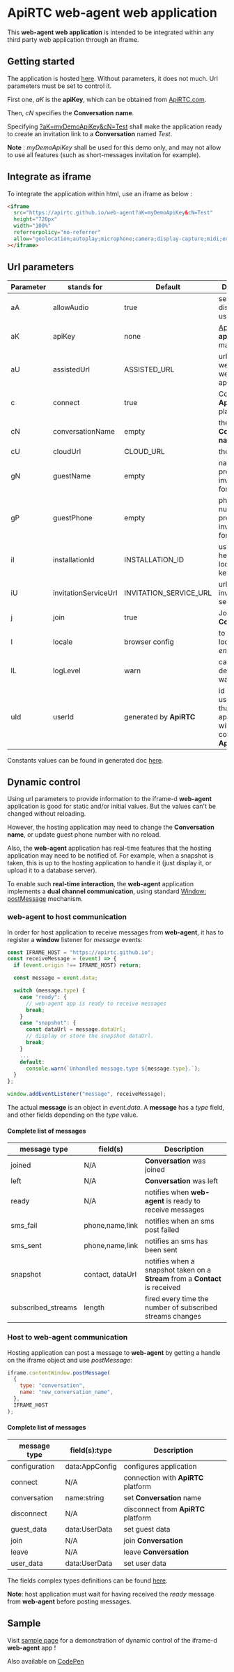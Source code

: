 # ApiRTC web-agent web application

This **web-agent web application** is intended to be integrated within any third party web application through an iframe.

## Getting started

The application is hosted [here](https://apirtc.github.io/web-agent/). Without parameters, it does not much. Url parameters must be set to control it.

First one, _aK_ is the **apiKey**, which can be obtained from [ApiRTC.com](https://apirtc.com).

Then, _cN_ specifies the **Conversation** **name**.

Specifying [?aK=myDemoApiKey&cN=Test](https://apirtc.github.io/web-agent?aK=myDemoApiKey&cN=Test) shall make the application ready to create an invitation link to a **Conversation** named _Test_.

**Note** : _myDemoApiKey_ shall be used for this demo only, and may not allow to use all features (such as short-messages invitation for example).

## Integrate as iframe

To integrate the application within html, use an iframe as below :

```html
<iframe
  src="https://apirtc.github.io/web-agent?aK=myDemoApiKey&cN=Test"
  height="720px"
  width="100%"
  referrerpolicy="no-referrer"
  allow="geolocation;autoplay;microphone;camera;display-capture;midi;encrypted-media;clipboard-write;"
></iframe>
```

## Url parameters

| Parameter | stands for           | Default                 | Description                                                                   |
| --------- | -------------------- | ----------------------- | ----------------------------------------------------------------------------- |
| aA        | allowAudio           | true                    | set to false to disable audio usage                                           |
| aK        | apiKey               | none                    | [ApiRTC](https://apirtc.com) **apiKey**, mandatory                            |
| aU        | assistedUrl          | ASSISTED_URL            | url of the web-assisted web application                                       |
| c         | connect              | true                    | Connect with **ApiRTC** platform                                              |
| cN        | conversationName     | empty                   | the **ApiRTC** **Conversation** **name**                                      |
| cU        | cloudUrl             | CLOUD_URL               | the cloud url                                                                 |
| gN        | guestName            | empty                   | name to be pre-set in the invitation form                                     |
| gP        | guestPhone           | empty                   | phone number to be pre-set in the invitation form                             |
| iI        | installationId       | INSTALLATION_ID         | used a header for local-storage keys                                          |
| iU        | invitationServiceUrl | INVITATION_SERVICE_URL  | url of the invitation service                                                 |
| j         | join                 | true                    | Join the **Conversation**                                                     |
| l         | locale               | browser config          | to force locale to _fr_ or _en_                                               |
| lL        | logLevel             | warn                    | can be debug, info, warn, error                                               |
| uId       | userId               | generated by **ApiRTC** | id of the user-agent that the application will use to connect with **ApiRTC** |

Constants values can be found in generated doc [here](https://apirtc.github.io/web-agent/doc/modules/public_constants.html).

## Dynamic control

Using url parameters to provide information to the iframe-d **web-agent** application is good for static and/or initial values. But the values can't be changed without reloading.

However, the hosting application may need to change the **Conversation** **name**, or update guest phone number with no reload.

Also, the **web-agent** application has real-time features that the hosting application may need to be notified of. For example, when a snapshot is taken, this is up to the hosting application to handle it (just display it, or upload it to a database server).

To enable such **real-time interaction**, the **web-agent** application implements a **dual channel communication**, using standard [Window: postMessage](https://developer.mozilla.org/en-US/docs/Web/API/Window/postMessage) mechanism.

### web-agent to host communication

In order for host application to receive messages from **web-agent**, it has to register a **window** listener for _message_ events:

```js
const IFRAME_HOST = "https://apirtc.github.io";
const receiveMessage = (event) => {
  if (event.origin !== IFRAME_HOST) return;

  const message = event.data;

  switch (message.type) {
    case "ready": {
      // web-agent app is ready to receive messages
      break;
    }
    case "snapshot": {
      const dataUrl = message.dataUrl;
      // display or store the snapshot dataUrl.
      break;
    }
    ...
    default:
      console.warn(`Unhandled message.type ${message.type}.`);
  }
};

window.addEventListener("message", receiveMessage);
```

The actual **message** is an object in _event.data_. A **message** has a _type_ field, and other fields depending on the _type_ value.

#### Complete list of messages

| message type       | field(s)         | Description                                                                   |
| ------------------ | ---------------- | ----------------------------------------------------------------------------- |
| joined             | N/A              | **Conversation** was joined                                                   |
| left               | N/A              | **Conversation** was left                                                     |
| ready              | N/A              | notifies when **web-agent** is ready to receive messages                      |
| sms_fail           | phone,name,link  | notifies when an sms post failed                                              |
| sms_sent           | phone,name,link  | notifies an sms has been sent                                                 |
| snapshot           | contact, dataUrl | notifies when a snapshot taken on a **Stream** from a **Contact** is received |
| subscribed_streams | length           | fired every time the number of subscribed streams changes                     |

### Host to web-agent communication

Hosting application can post a message to **web-agent** by getting a handle on the iframe object and use _postMessage_:

```js
iframe.contentWindow.postMessage(
  {
    type: "conversation",
    name: "new_conversation_name",
  },
  IFRAME_HOST
);
```

#### Complete list of messages

| message type  | field(s):type  | Description                         |
| ------------- | -------------- | ----------------------------------- |
| configuration | data:AppConfig | configures application              |
| connect       | N/A            | connection with **ApiRTC** platform |
| conversation  | name:string    | set **Conversation** name           |
| disconnect    | N/A            | disconnect from **ApiRTC** platform |
| guest_data    | data:UserData  | set guest data                      |
| join          | N/A            | join **Conversation**               |
| leave         | N/A            | leave **Conversation**              |
| user_data     | data:UserData  | set user data                       |

The fields complex types definitions can be found [here](https://apirtc.github.io/web-agent/doc/modules/types.html).

**Note**: host application must wait for having received the _ready_ message from **web-agent** before posting messages.

## Sample

Visit [sample page](https://apirtc.github.io/web-agent/sample.html) for a demonstration of dynamic control of the iframe-d **web-agent** app !

Also available on [CodePen](https://codepen.io/kmoyse/pen/wvRYdLG)
